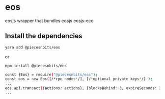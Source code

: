 # eos
eosjs wrapper that bundles eosjs eosjs-ecc

## Install the dependencies
```bash
yarn add @piecesnbits/eos
```
or

```bash
npm install @piecesnbits/eos
```

```bash
const {Eos} = require("@piecesnbits/eos");
const eos = new Eos([/*rpc nodes*/], [/*optional private keys*/] );
...
eos.api.transact({actions: actions}, {blocksBehind: 3, expireSeconds: 300, broadcast: true});
...
```
